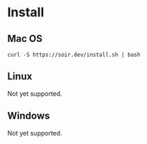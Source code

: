 # Install

## Mac OS

```
curl -S https://soir.dev/install.sh | bash
```

## Linux

Not yet supported.

## Windows

Not yet supported.